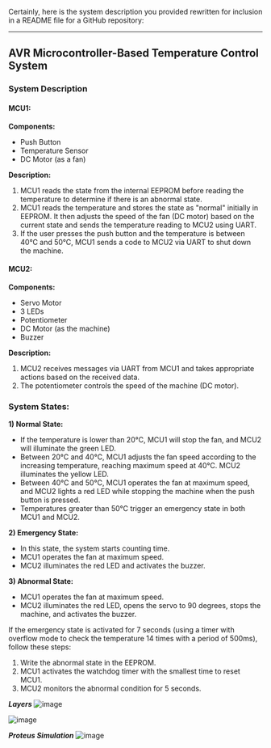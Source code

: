 Certainly, here is the system description you provided rewritten for inclusion in a README file for a GitHub repository:

---

## AVR Microcontroller-Based Temperature Control System

### System Description

#### MCU1:

**Components:**
- Push Button
- Temperature Sensor
- DC Motor (as a fan)

**Description:**
1. MCU1 reads the state from the internal EEPROM before reading the temperature to determine if there is an abnormal state.
2. MCU1 reads the temperature and stores the state as "normal" initially in EEPROM. It then adjusts the speed of the fan (DC motor) based on the current state and sends the temperature reading to MCU2 using UART.
3. If the user presses the push button and the temperature is between 40°C and 50°C, MCU1 sends a code to MCU2 via UART to shut down the machine.

#### MCU2:

**Components:**
- Servo Motor
- 3 LEDs
- Potentiometer
- DC Motor (as the machine)
- Buzzer

**Description:**
1. MCU2 receives messages via UART from MCU1 and takes appropriate actions based on the received data.
2. The potentiometer controls the speed of the machine (DC motor).

### System States:

**1) Normal State:**
- If the temperature is lower than 20°C, MCU1 will stop the fan, and MCU2 will illuminate the green LED.
- Between 20°C and 40°C, MCU1 adjusts the fan speed according to the increasing temperature, reaching maximum speed at 40°C. MCU2 illuminates the yellow LED.
- Between 40°C and 50°C, MCU1 operates the fan at maximum speed, and MCU2 lights a red LED while stopping the machine when the push button is pressed.
- Temperatures greater than 50°C trigger an emergency state in both MCU1 and MCU2.

**2) Emergency State:**
- In this state, the system starts counting time.
- MCU1 operates the fan at maximum speed.
- MCU2 illuminates the red LED and activates the buzzer.

**3) Abnormal State:**
- MCU1 operates the fan at maximum speed.
- MCU2 illuminates the red LED, opens the servo to 90 degrees, stops the machine, and activates the buzzer.

If the emergency state is activated for 7 seconds (using a timer with overflow mode to check the temperature 14 times with a period of 500ms), follow these steps:
1. Write the abnormal state in the EEPROM.
2. MCU1 activates the watchdog timer with the smallest time to reset MCU1.
3. MCU2 monitors the abnormal condition for 5 seconds.

***Layers***
![image](https://github.com/MoustafaAhmed01/CURT/assets/104157153/9c20e53a-82d7-4ec4-9799-bb62f530be98)

![image](https://github.com/MoustafaAhmed01/CURT/assets/104157153/201c8dd3-8091-4f1e-bcfe-98020369deb7)

***Proteus Simulation***
![image](https://github.com/MoustafaAhmed01/CURT/assets/104157153/67921340-ffb6-43d5-8d07-d24423229506)
